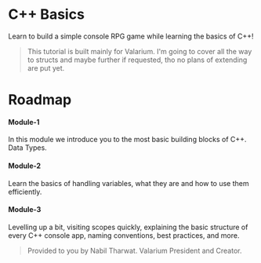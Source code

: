 # C++ Basics
Learn to build a simple console RPG game while learning the basics of C++! 

> This tutorial is built mainly for Valarium. I'm going to cover all the way to structs and maybe further if requested, tho no plans of extending are put yet. 

# Roadmap
#### Module-1 
In this module we introduce you to the most basic building blocks of C++. Data Types. 
#### Module-2
Learn the basics of handling variables, what they are and how to use them efficiently. 
#### Module-3
Levelling up a bit, visiting scopes quickly, explaining the basic structure of every C++ console app, naming conventions, best practices, and more. 

> Provided to you by Nabil Tharwat. Valarium President and Creator.
